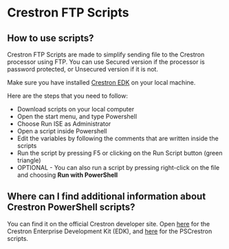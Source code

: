 # Crestron FTP Scripts

## How to use scripts?

Crestron FTP Scripts are made to simplify sending file to the Crestron processor using FTP. You can use Secured version if the processor is password protected, or Unsecured version if it is not.

Make sure you have installed <a href="https://sdkcon78221.crestron.com/sdk/Crestron_EDK_SDK/Content/Topics/Installation.htm" target="_blank">Crestron EDK</a> on your local machine.

Here are the steps that you need to follow:
<ul>
  <li>Download scripts on your local computer</li>
  <li>Open the start menu, and type Powershell</li>
  <li>Choose Run ISE as Administrator</li>
  <li>Open a script inside Powershell</li>
  <li>Edit the variables by following the comments that are written inside the scripts</li>
  <li>Run the script by pressing F5 or clicking on the Run Script button (green triangle)</li>
  <li>OPTIONAL - You can also run a script by pressing right-click on the file and choosing <b>Run with PowerShell</b></li>
</ul>

## Where can I find additional information about Crestron PowerShell scripts?

You can find it on the official Crestron developer site. Open <a href="https://sdkcon78221.crestron.com/sdk/Crestron_EDK_SDK/Content/Topics/Home.htm" target="_blank">here</a> for the Crestron Enterprise Development Kit (EDK), and <a href="https://sdkcon78221.crestron.com/sdk/Crestron_EDK_SDK/Content/Topics/PSCrestron.htm" target="_blank">here</a> for the PSCrestron scripts.
